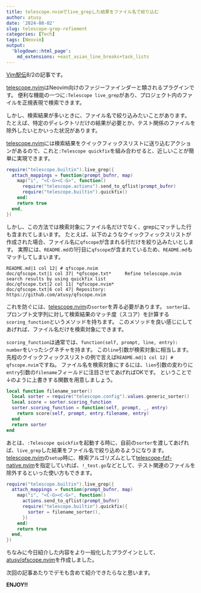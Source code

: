 ```yaml
---
title: telescope.nvimでlive_grepした結果をファイル名で絞り込む
author: atusy
date: '2024-08-02'
slug: telescope-grep-refiement
categories: [Tech]
tags: [Neovim]
output:
  'blogdown::html_page':
    md_extensions: +east_asian_line_breaks+task_lists
---
```



[Vim駅伝](https://vim-jp.org/ekiden/)8/2の記事です。

[telescope.nvim](https://github.com/nvim-telescope/telescope.nvim)はNeovim向けのファジーファインダーと類されるプラグインです。
便利な機能の一つに`:Telescope live_grep`があり、プロジェクト内のファイルを正規表現で検索できます。

しかし、検索結果が多いときに、ファイル名で絞り込みたいことがあります。
たとえば、特定のディレクトリだけの結果が必要とか、テスト関係のファイルを除外したいとかいった状況があります。

[telescope.nvim](https://github.com/nvim-telescope/telescope.nvim)には検索結果をクイックフィックスリストに送り込むアクションがあるので、これと`:Telescope quickfix`を組み合わせると、近しいことが簡単に実現できます。

``` lua
require("telescope.builtin").live_grep({
  attach_mappings = function(prompt_bufnr, map)
    map("i", "<C-G><C-G>", function()
      require("telescope.actions").send_to_qflist(prompt_bufnr)
      require("telescope.builtin").quickfix()
    end)
    return true
  end,
})
```

しかし、この方法では検索対象にファイル名だけでなく、grepにマッチした行も含まれてしまいます。
たとえば、以下のようなクイックフィックスリストが作成された場合、ファイル名に`qfscope`が含まれる行だけを絞り込みたいとします。
実際には、`README.md`の1行目に`qfscope`が含まれているため、`README.md`もマッチしてしまいます。

    README.md|1 col 12| # qfscope.nvim
    doc/qfscope.txt|1 col 37| *qfscope.txt*     Refine telescope.nvim search results by using quickfix list
    doc/qfscope.txt|2 col 11| *qfscope.nvim*
    doc/qfscope.txt|6 col 47| Repository: https://github.com/atusy/qfscope.nvim

これを防ぐには、[telescope.nvim](https://github.com/nvim-telescope/telescope.nvim)の`sorter`を弄る必要があります。
`sorter`は、プロンプト文字列に対して検索結果のマッチ度（スコア）を計算する`scoring_function`というメソッドを持ちます。
このメソッドを良い感じにしてあげれば、ファイル名だけを検索対象にできます。

`scoring_function`は通常では、`function(self, prompt, line, entry): number`をいったシグネチャを持ます。
この`line`引数が検索対象に相当します。
先程のクイックフィックスリストの例で言えば`README.md|1 col 12| # qfscope.nvim`ですね。
ファイル名を検索対象にするには、`lien`引数の変わりに`entry`引数の`filename`フィールドに注目させてあげればOKです。
ということで↓のように上書きする関数を用意しましょう。

``` lua
local function filename_sorter()
  local sorter = require("telescope.config").values.generic_sorter()
  local score = sorter.scoring_function
  sorter.scoring_function = function(self, prompt, _, entry)
    return score(self, prompt, entry.filename, entry)
  end
  return sorter
end
```

あとは、`:Telescope quickfix`を起動する時に、自前の`sorter`を渡してあげれば、`live_grep`した結果をファイル名で絞り込めるようになります。
[telescope.nvim](https://github.com/nvim-telescope/telescope.nvim)の`setup`時に、検索アルゴリズムとして[telescope-fzf-native.nvim](https://github.com/nvim-telescope/telescope-fzf-native.nvim)を指定していれば、`!_test.go`などとして、テスト関連のファイルを除外するといった使い方もできます。

``` lua
require("telescope.builtin").live_grep({
  attach_mappings = function(prompt_bufnr, map)
    map("i", "<C-G><C-G>", function()
      actions.send_to_qflist(prompt_bufnr)
      require("telescope.builtin").quickfix({
        sorter = filename_sorter(),
      })
    end)
    return true
  end,
})
```

ちなみに今日紹介した内容をより一般化したプラグインとして、[atusy/qfscope.nvim](https://github.com/atusy/qfscope.nvim)を作成しました。

次回の記事あたりでデモも含めて紹介できたらなと思います。

**ENJOY!!**
